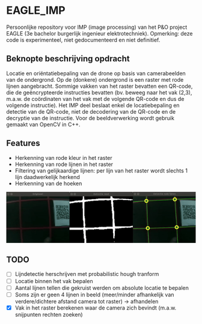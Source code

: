 # EAGLE_IMP
Persoonlijke repository voor IMP (image processing) van het P&amp;O project EAGLE (3e bachelor burgerlijk ingenieur elektrotechniek).
Opmerking: deze code is experimenteel, niet gedocumenteerd en niet definitief.

## Beknopte beschrijving opdracht
Locatie en oriëntatiebepaling van de drone op basis van camerabeelden van de ondergrond.
Op de (donkere) ondergrond is een raster met rode lijnen aangebracht. Sommige vakken van het raster bevatten een QR-code,
die de geëncrypteerde instructies bevatten (bv. beweeg naar het vak (2,3), m.a.w. de coördinaten van het vak met de volgende QR-code en dus de volgende instructie).
Het IMP deel beslaat enkel de locatiebepaling en detectie van de QR-code, niet de decodering van de QR-code en de decryptie van de instructie.
Voor de beeldverwerking wordt gebruik gemaakt van OpenCV in C++.

## Features
* Herkenning van rode kleur in het raster
* Herkenning van rode lijnen in het raster
* Filtering van gelijkaardige lijnen: per lijn van het raster wordt slechts 1 lijn daadwerkelijk herkend
* Herkenning van de hoeken

<!-- ![alt text](readme_sources/sample.png "Detectie van rode kleur, lijnen en filtering") -->
![alt text](readme_sources/illustratie.gif "Detectie van rode kleur, lijnen en filtering")

## TODO
* [ ] Lijndetectie herschrijven met probabilistic hough tranform
* [ ] Locatie binnen het vak bepalen
* [ ] Aantal lijnen tellen die gekruist werden om absolute locatie te bepalen
* [ ] Soms zijn er geen 4 lijnen in beeld (meer/minder afhankelijk van verdere/dichtere afstand camera tot raster) -> afhandelen
* [x] Vak in het raster berekenen waar de camera zich bevindt (m.a.w. snijpunten rechten zoeken)
